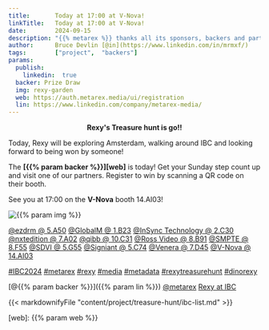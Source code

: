```yaml
---
title:       Today at 17:00 at V-Nova!
linkTitle:   Today at 17:00 at V-Nova!
date:        2024-09-15
description: "{{% metarex %}} thanks all its sponsors, backers and partners"
author:      Bruce Devlin [@in](https://www.linkedin.com/in/mrmxf/)
tags:        ["project",  "backers"]
params:
  publish:
    linkedin:  true
  backer: Prize Draw
  img: rexy-garden
  web: https://auth.metarex.media/ui/registration
  lin: https://www.linkedin.com/company/metarex-media/
---
```


**<p style = "text-align:center;"><span class = "ui red text">Rexy's Treasure hunt is go!!</span></p>**

Today, Rexy will be exploring Amsterdam, walking around IBC and looking forward
to being won by someone!

The **[{{% param backer %}}][web]** is today! Get your Sunday step count up and
visit one of our partners. Register to win by scanning a QR code on their booth.

See you at 17:00 on the **V-Nova** booth 14.AI03!

<img  class = "ui centered large bordered rounded image" src = "featured-{{% param img %}}.png" alt = "{{% param img %}}">

[@ezdrm @ 5.A50](https://ibc2024.mapyourshow.com/8_0/floorplan/?hallID=K&selectedBooth=5.A50)
[@GlobalM @ 1.B23](https://ibc2024.mapyourshow.com/8_0/floorplan/?st=keyword&hallID=A&selectedBooth=1.B23)
[@InSync Technology @ 2.C30](https://ibc2024.mapyourshow.com/8_0/floorplan/?hallID=M&selectedBooth=2.C30)
[@nxtedition @ 7.A02](https://ibc2024.mapyourshow.com/8_0/floorplan/?hallID=C&selectedBooth=7.A02)
[@qibb @ 10.C31](https://ibc2024.mapyourshow.com/8_0/floorplan/?st=keyword&sv=10..c31&hallID=F&selectedBooth=10.C31)
[@Ross Video @ 8.B91](https://ibc2024.mapyourshow.com/8_0/floorplan/?hallID=D&selectedBooth=8.B91)
[@SMPTE @ 8.F55](https://ibc2024.mapyourshow.com/8_0/floorplan/?st=keyword&sv=smpte&hallID=D&selectedBooth=8.F55)
[@SDVI @ 5.G55](https://ibc2024.mapyourshow.com/8_0/floorplan/?hallID=K&selectedBooth=5.G55)
[@Signiant @ 5.C74](https://ibc2024.mapyourshow.com/8_0/floorplan/?st=keyword&sv=Signiant&hallID=K&selectedBooth=5.C74)
[@Venera @ 7.D45](https://ibc2024.mapyourshow.com/8_0/floorplan/?hallID=C&selectedBooth=7.D45)
[@V-Nova @ 14.AI03](https://ibc2024.mapyourshow.com/8_0/floorplan/?st=keyword&hallID=J&sv=V-NOVA&selectedBooth=14.AI03)

[#IBC2024](https://www.linkedin.com/search/results/all/?keywords=%23IBC2024)
[#metarex](https://www.linkedin.com/search/results/all/?keywords=%23metarex)
[#rexy](https://www.linkedin.com/search/results/all/?keywords=%23rexy)
[#media](https://www.linkedin.com/search/results/all/?keywords=%23media)
[#metadata](https://www.linkedin.com/search/results/all/?keywords=%23metadata)
[#rexytreasurehunt](https://www.linkedin.com/search/results/all/?keywords=%23rexytreasurehunt)
[#dinorexy](https://www.linkedin.com/search/results/all/?keywords=%23dinorexy)

<i class = "linkedin icon"></i>[@{{% param backer %}}]({{% param lin %}})
<i class = "linkedin icon"></i>[@metarex][limrx]
<i class = "linkedin icon"></i>[Rexy at IBC][lirxy]

{{< markdownifyFile "content/project/treasure-hunt/ibc-list.md" >}}

[web]:    {{% param web %}}

[limrx]:   https://uk.linkedin.com/company/metarex-media
[lirxy]:   https://www.linkedin.com/search/results/all/?keywords=%23ibc2024%20%23metarex%20%23rexy
[rxydraw]: https://ibc2024.mapyourshow.com/8_0/floorplan/?st=keyword&hallID=J&sv=V-NOVA&selectedBooth=14.AI03
[ths]:     https://auth.metarex.media/ui/registration
[thp]:     /project/treasure-hunt/
